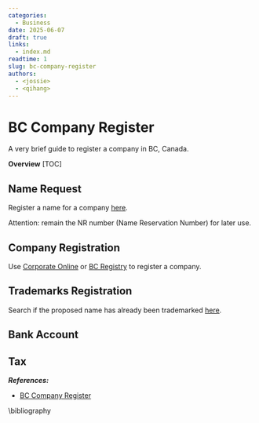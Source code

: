 ```yaml
---
categories:
  - Business
date: 2025-06-07
draft: true
links:
  - index.md
readtime: 1
slug: bc-company-register
authors:
  - <jossie>
  - <qihang>
---
```

# BC Company Register
A very brief guide to register a company in BC, Canada.
<!-- more -->
**Overview**
[TOC]
## Name Request
Register a name for a company [here](https://www.names.bcregistry.gov.bc.ca/). 

Attention: remain the NR number (Name Reservation Number) for later use.
## Company Registration
Use [Corporate Online](https://www.corporateonline.gov.bc.ca/) or [BC Registry](https://www.account.bcregistry.gov.bc.ca/decide-business) to register a company.

## Trademarks Registration
Search if the proposed name has already been trademarked [here](https://ised-isde.canada.ca/cipo/trademark-search/srch).

## Bank Account

## Tax







***References:***
- [BC Company Register](https://www2.gov.bc.ca/gov/content/employment-business/business/managing-a-business/starting-a-business/starting-a-restaurant-in-bc/register-your-business)

\bibliography


